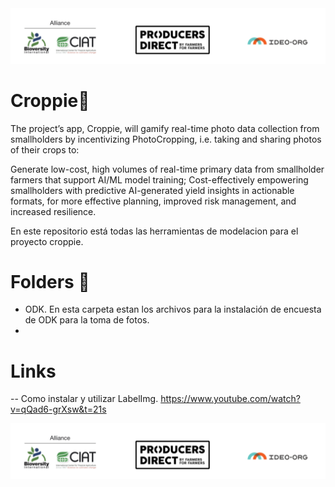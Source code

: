 <img src="https://github.com/j-river1/Croppie/blob/main/IMG/logo_CIATIDEO.png" alt="centered image" id="logo" data-height-percentage="100" data-actual-width="140" data-actual-height="55" class="center">

# Croppie:dart:
The project’s app, Croppie, will gamify real-time photo data collection from smallholders by incentivizing PhotoCropping, i.e. taking and sharing photos of their crops to:

Generate low-cost, high volumes of real-time primary data from smallholder farmers that support AI/ML model training;
Cost-effectively empowering smallholders with predictive AI-generated yield insights in actionable formats, for more effective planning, improved risk management, and increased resilience.


En este repositorio está todas las herramientas de modelacion para el proyecto croppie.



# Folders :open_file_folder:
- ODK. En esta carpeta estan los archivos para la instalación de encuesta de ODK para la toma de fotos.
-


# Links
-- Como instalar y utilizar LabelImg.  https://www.youtube.com/watch?v=qQad6-grXsw&t=21s

<img src="https://github.com/j-river1/Croppie/blob/main/IMG/logo_CIATIDEO.png" alt="centered image" id="logo" data-height-percentage="100" data-actual-width="140" data-actual-height="55" class="center">

